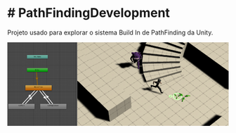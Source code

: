 # # PathFindingDevelopment

Projeto usado para explorar o sistema Build In de PathFinding da Unity.

<img width="964" alt="java 8 and prio java 8  array review example" src="https://github.com/gabcordeiro/PathFindingDevelopment/blob/main/capture.png">

